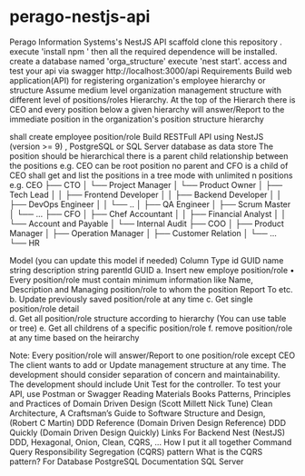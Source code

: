 # perago-nestjs-api

Perago Information Systems's NestJS API scaffold clone this repository . execute 'install npm ' then all the required dependence will be installed. create a database named 'orga_structure' execute 'nest start'. access and test your api via swagger http://localhost:3000/api
Requirements
Build web application(API) for registering organization's employee hierarchy or structure
Assume medium level organization management structure with different level of positions/roles Hierarchy. At the top of the Hierarch there is CEO and every position below a given hierarchy will answer/Report to the immediate position in the organization's position structure hierarchy

shall create employee position/role
Build RESTFull API using NestJS (version >= 9) , PostgreSQL or SQL Server database as data store
The position should be hierarchical there is a parent child relationship between the positions e.g. CEO can be root position no parent and CFO is a child of CEO
shall get and list the positions in a tree mode with unlimited n positions e.g.
CEO
├── CTO
│ └── Project Manager
│ └── Product Owner
│ ├── Tech Lead
│ │ ├── Frontend Developer
│ │ ├── Backend Developer
│ │ ├── DevOps Engineer
│ │ └── ..
│ ├── QA Engineer
│ ├── Scrum Master
│ └── ...
├── CFO
│ ├── Chef Accountant
│ │ ├── Financial Analyst
│ │ └── Account and Payable
│ └── Internal Audit
├── COO
│ ├── Product Manager
│ ├── Operation Manager
│ ├── Customer Relation
│ └── ...
└── HR

Model (you can update this model if needed)
Column Type
id GUID
name string
description string
parentId GUID
a. Insert new employe position/role
• Every position/role must contain minimum information like Name, Description and Managing
position/role to whom the position Report To etc.
b. Update previously saved position/role at any time
c. Get single position/role detail  
d. Get all position/role structure according to hierarchy (You can use table or tree)
e. Get all childrens of a specific position/role
f. remove position/role at any time based on the heirarchy

Note:
Every position/role will answer/Report to one position/role except CEO
The client wants to add or Update management structure at any time.
The development should consider separation of concern and maintainability.
The development should include Unit Test for the controller.
To test your API, use Postman or Swagger
Reading Materials
Books
Patterns, Principles and Practices of Domain Driven Design (Scott Millett Nick Tune)
Clean Architecture, A Craftsman’s Guide to Software Structure and Design, (Robert C Martin)
DDD Reference (Domain Driven Design Reference)
DDD Quickly (Domain Driven Design Quickly)
Links
For Backend
Nest (NestJS)
DDD, Hexagonal, Onion, Clean, CQRS, … How I put it all together
Command Query Responsibility Segregation (CQRS) pattern
What is the CQRS pattern?
For Database
PostgreSQL Documentation
SQL Server
